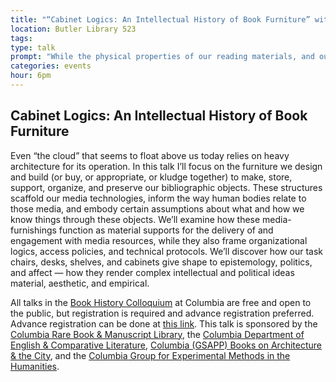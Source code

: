 ```yaml
---
title: "“Cabinet Logics: An Intellectual History of Book Furniture” with Shannon Mattern"
location: Butler Library 523
tags: 
type: talk
prompt: "While the physical properties of our reading materials, and our material engagements with them, have evolved over the millennia – and particularly within the past decade – we still rely on physical supports, furnishings, to scaffold our interactions with them."
categories: events
hour: 6pm
---
```


## Cabinet Logics: An Intellectual History of Book Furniture

Even “the cloud” that seems to float above us today relies on heavy
architecture for its operation. In this talk I’ll focus on the furniture we
design and build (or buy, or appropriate, or kludge together) to make, store,
support, organize, and preserve our bibliographic objects. These structures
scaffold our media technologies, inform the way human bodies relate to those
media, and embody certain assumptions about what and how we know things
through these objects. We’ll examine how these media-furnishings function as
material supports for the delivery of and engagement with media resources,
while they also frame organizational logics, access policies, and technical
protocols. We’ll discover how our task chairs, desks, shelves, and cabinets
give shape to epistemology, politics, and affect — how they render complex
intellectual and political ideas material, aesthetic, and empirical.

All talks in the [Book History Colloquium][1] at Columbia are free and open to
the public, but registration is required and advance registration preferred.
Advance registration can be done at [this link][2]. This talk is sponsored by
the [Columbia Rare Book & Manuscript Library][3], the [Columbia Department of
English & Comparative Literature][4], [Columbia (GSAPP) Books on Architecture
& the City][5], and the [Columbia Group for Experimental Methods in the
Humanities][6].

[1]: http://library.columbia.edu/locations/rbml/exhibitions/bhc/2017-2018.html
[2]: http://library.columbia.edu/news/events/event.html?guid=CAL-00bbdc41-604f2755-0160-50064d7d-000002f1events%40columbia.edu&returnlinkurl=/content/libraryweb/locations/rbml/exhibitions/current&returnlinktext=Events%20Calendar
[3]: http://library.columbia.edu/locations/rbml.html
[4]: http://english.columbia.edu/
[5]: https://www.arch.columbia.edu/books
[6]: http://xpmethod.plaintext.in/
